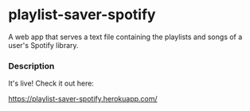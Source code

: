 # playlist-saver-spotify
A web app that serves a text file containing the playlists and songs of a user's Spotify library.

### Description
It's live! 
Check it out here: 

https://playlist-saver-spotify.herokuapp.com/

